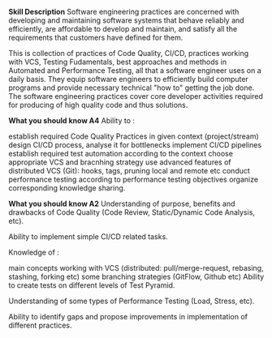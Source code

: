 **Skill Description**
Software engineering practices are concerned with developing and maintaining software systems that behave reliably and efficiently, are affordable to develop and maintain, and satisfy all the requirements that customers have defined for them. 

This is collection of practices of Code Quality, CI/CD, practices working with VCS, Testing Fudamentals, best approaches and methods in Automated and Performance Testing, all that a software engineer uses on a daily basis. They equip software engineers to efficiently build computer programs and provide necessary technical "how to" getting the job done. The software engineering practices cover core developer activities required for producing of high quality code and thus solutions.

**What you should know A4**
Ability to :

establish required Code Quality Practices in given context (project/stream)
design CI/CD process, analyse it for bottlenecks 
implement CI/CD pipelines
establish required test automation according to the context
choose appropriate VCS and bracnhing strategy
use advanced features of distributed VCS (Git): hooks, tags, pruning local and remote etc
conduct performance testing according to performance testing objectives
organize corresponding knowledge sharing.

**What you should know A2**
Understanding of purpose, benefits and drawbacks of Code Quality (Code Review, Static/Dynamic Code Analysis, etc).

Ability to implement simple CI/CD related tasks.

Knowledge of :

main concepts working with VCS (distributed: pull/merge-request, rebasing, stashing, forking etc)
some branching strategies (GitFlow, Github etc) 
Ability to create tests on different levels of Test Pyramid.

Understanding of some types of Performance Testing (Load, Stress, etc).

Ability to identify gaps and propose improvements in implementation of different practices.
